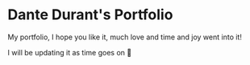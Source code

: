 # Dante Durant's Portfolio

My portfolio, I hope you like it, much love and time and joy went into it!

I will be updating it as time goes on 💙
